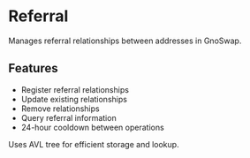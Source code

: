 # Referral

Manages referral relationships between addresses in GnoSwap.

## Features

- Register referral relationships
- Update existing relationships
- Remove relationships
- Query referral information
- 24-hour cooldown between operations

Uses AVL tree for efficient storage and lookup.
